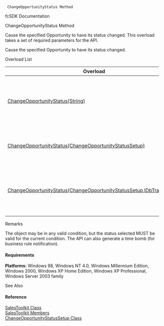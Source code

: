 ﻿     ChangeOpportunityStatus Method                                                   

fcSDK Documentation

ChangeOpportunityStatus Method

Cause the specified Opportunity to have its status changed. This overload takes a set of required parameters for the API.

Cause the specified Opportunity to have its status changed.

Overload List

| Overload | Description |
| --- | --- |
| [ChangeOpportunityStatus(String)](FChoice.Toolkits.Clarify~FChoice.Toolkits.Clarify.Sales.SalesToolkit~ChangeOpportunityStatus(String).md) | Cause the specified Opportunity to have its status changed. This overload takes a set of required parameters for the API.   |
| [ChangeOpportunityStatus(ChangeOpportunityStatusSetup)](FChoice.Toolkits.Clarify~FChoice.Toolkits.Clarify.Sales.SalesToolkit~ChangeOpportunityStatus(ChangeOpportunityStatusSetup).md) | Cause the specified Opportunity to have its status changed. This overload takes a setup object.   |
| [ChangeOpportunityStatus(ChangeOpportunityStatusSetup,IDbTransaction)](FChoice.Toolkits.Clarify~FChoice.Toolkits.Clarify.Sales.SalesToolkit~ChangeOpportunityStatus(ChangeOpportunityStatusSetup,IDbTransaction).md) | Cause the specified Opportunity to have its status changed. This overload takes a setup object and a database transaction.   |

Remarks

The object may be in any valid condition, but the status selected MUST be valid for the current condition. The API can also generate a time bomb (for business rule notification).

#### Requirements

**Platforms:** Windows 98, Windows NT 4.0, Windows Millennium Edition, Windows 2000, Windows XP Home Edition, Windows XP Professional, Windows Server 2003 family

See Also

#### Reference

[SalesToolkit Class](FChoice.Toolkits.Clarify~FChoice.Toolkits.Clarify.Sales.SalesToolkit.md)  
[SalesToolkit Members](FChoice.Toolkits.Clarify~FChoice.Toolkits.Clarify.Sales.SalesToolkit_members.md)  
[ChangeOpportunityStatusSetup Class](FChoice.Toolkits.Clarify~FChoice.Toolkits.Clarify.Sales.ChangeOpportunityStatusSetup.md)